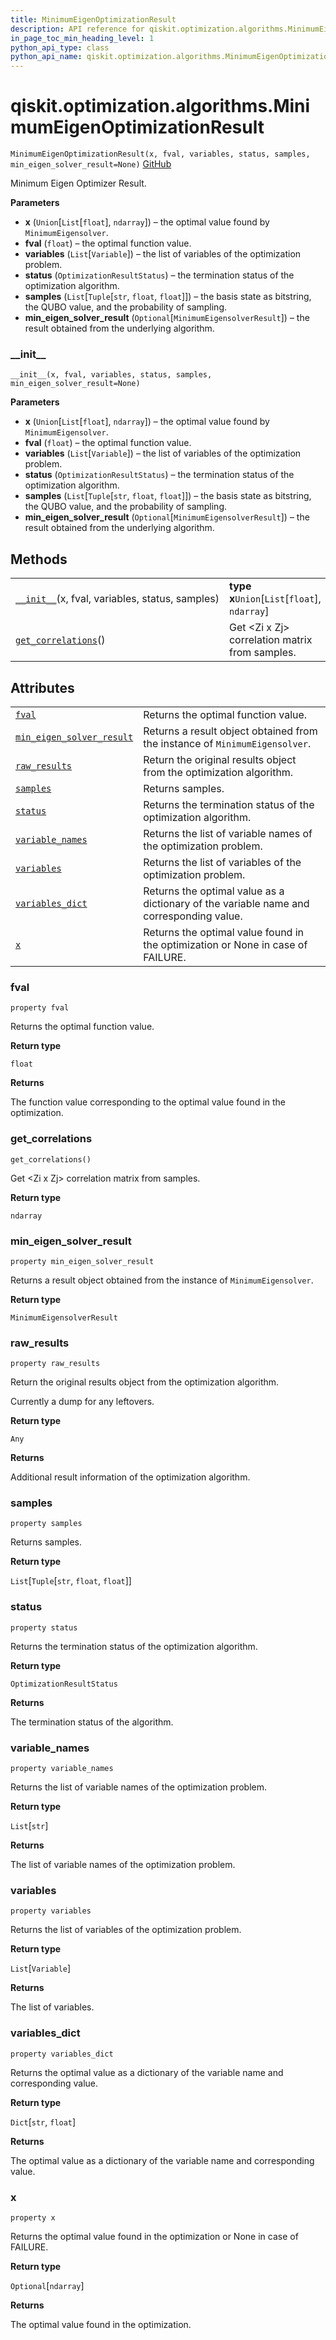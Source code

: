 ```yaml
---
title: MinimumEigenOptimizationResult
description: API reference for qiskit.optimization.algorithms.MinimumEigenOptimizationResult
in_page_toc_min_heading_level: 1
python_api_type: class
python_api_name: qiskit.optimization.algorithms.MinimumEigenOptimizationResult
---
```


<span id="qiskit-optimization-algorithms-minimumeigenoptimizationresult" />

# qiskit.optimization.algorithms.MinimumEigenOptimizationResult

<span id="qiskit.optimization.algorithms.MinimumEigenOptimizationResult" />

`MinimumEigenOptimizationResult(x, fval, variables, status, samples, min_eigen_solver_result=None)` [GitHub](https://github.com/qiskit-community/qiskit-aqua/tree/stable/0.8/qiskit/optimization/algorithms/minimum_eigen_optimizer.py "view source code")

Minimum Eigen Optimizer Result.

**Parameters**

*   **x** (`Union`\[`List`\[`float`], `ndarray`]) – the optimal value found by `MinimumEigensolver`.
*   **fval** (`float`) – the optimal function value.
*   **variables** (`List`\[`Variable`]) – the list of variables of the optimization problem.
*   **status** (`OptimizationResultStatus`) – the termination status of the optimization algorithm.
*   **samples** (`List`\[`Tuple`\[`str`, `float`, `float`]]) – the basis state as bitstring, the QUBO value, and the probability of sampling.
*   **min\_eigen\_solver\_result** (`Optional`\[`MinimumEigensolverResult`]) – the result obtained from the underlying algorithm.

### \_\_init\_\_

<span id="qiskit.optimization.algorithms.MinimumEigenOptimizationResult.__init__" />

`__init__(x, fval, variables, status, samples, min_eigen_solver_result=None)`

**Parameters**

*   **x** (`Union`\[`List`\[`float`], `ndarray`]) – the optimal value found by `MinimumEigensolver`.
*   **fval** (`float`) – the optimal function value.
*   **variables** (`List`\[`Variable`]) – the list of variables of the optimization problem.
*   **status** (`OptimizationResultStatus`) – the termination status of the optimization algorithm.
*   **samples** (`List`\[`Tuple`\[`str`, `float`, `float`]]) – the basis state as bitstring, the QUBO value, and the probability of sampling.
*   **min\_eigen\_solver\_result** (`Optional`\[`MinimumEigensolverResult`]) – the result obtained from the underlying algorithm.

## Methods

|                                                                                                                                                                                                     |                                                 |
| --------------------------------------------------------------------------------------------------------------------------------------------------------------------------------------------------- | ----------------------------------------------- |
| [`__init__`](#qiskit.optimization.algorithms.MinimumEigenOptimizationResult.__init__ "qiskit.optimization.algorithms.MinimumEigenOptimizationResult.__init__")(x, fval, variables, status, samples) | **type x**`Union`\[`List`\[`float`], `ndarray`] |
| [`get_correlations`](#qiskit.optimization.algorithms.MinimumEigenOptimizationResult.get_correlations "qiskit.optimization.algorithms.MinimumEigenOptimizationResult.get_correlations")()            | Get \<Zi x Zj> correlation matrix from samples. |

## Attributes

|                                                                                                                                                                                                             |                                                                                         |
| ----------------------------------------------------------------------------------------------------------------------------------------------------------------------------------------------------------- | --------------------------------------------------------------------------------------- |
| [`fval`](#qiskit.optimization.algorithms.MinimumEigenOptimizationResult.fval "qiskit.optimization.algorithms.MinimumEigenOptimizationResult.fval")                                                          | Returns the optimal function value.                                                     |
| [`min_eigen_solver_result`](#qiskit.optimization.algorithms.MinimumEigenOptimizationResult.min_eigen_solver_result "qiskit.optimization.algorithms.MinimumEigenOptimizationResult.min_eigen_solver_result") | Returns a result object obtained from the instance of `MinimumEigensolver`.             |
| [`raw_results`](#qiskit.optimization.algorithms.MinimumEigenOptimizationResult.raw_results "qiskit.optimization.algorithms.MinimumEigenOptimizationResult.raw_results")                                     | Return the original results object from the optimization algorithm.                     |
| [`samples`](#qiskit.optimization.algorithms.MinimumEigenOptimizationResult.samples "qiskit.optimization.algorithms.MinimumEigenOptimizationResult.samples")                                                 | Returns samples.                                                                        |
| [`status`](#qiskit.optimization.algorithms.MinimumEigenOptimizationResult.status "qiskit.optimization.algorithms.MinimumEigenOptimizationResult.status")                                                    | Returns the termination status of the optimization algorithm.                           |
| [`variable_names`](#qiskit.optimization.algorithms.MinimumEigenOptimizationResult.variable_names "qiskit.optimization.algorithms.MinimumEigenOptimizationResult.variable_names")                            | Returns the list of variable names of the optimization problem.                         |
| [`variables`](#qiskit.optimization.algorithms.MinimumEigenOptimizationResult.variables "qiskit.optimization.algorithms.MinimumEigenOptimizationResult.variables")                                           | Returns the list of variables of the optimization problem.                              |
| [`variables_dict`](#qiskit.optimization.algorithms.MinimumEigenOptimizationResult.variables_dict "qiskit.optimization.algorithms.MinimumEigenOptimizationResult.variables_dict")                            | Returns the optimal value as a dictionary of the variable name and corresponding value. |
| [`x`](#qiskit.optimization.algorithms.MinimumEigenOptimizationResult.x "qiskit.optimization.algorithms.MinimumEigenOptimizationResult.x")                                                                   | Returns the optimal value found in the optimization or None in case of FAILURE.         |

### fval

<span id="qiskit.optimization.algorithms.MinimumEigenOptimizationResult.fval" />

`property fval`

Returns the optimal function value.

**Return type**

`float`

**Returns**

The function value corresponding to the optimal value found in the optimization.

### get\_correlations

<span id="qiskit.optimization.algorithms.MinimumEigenOptimizationResult.get_correlations" />

`get_correlations()`

Get \<Zi x Zj> correlation matrix from samples.

**Return type**

`ndarray`

### min\_eigen\_solver\_result

<span id="qiskit.optimization.algorithms.MinimumEigenOptimizationResult.min_eigen_solver_result" />

`property min_eigen_solver_result`

Returns a result object obtained from the instance of `MinimumEigensolver`.

**Return type**

`MinimumEigensolverResult`

### raw\_results

<span id="qiskit.optimization.algorithms.MinimumEigenOptimizationResult.raw_results" />

`property raw_results`

Return the original results object from the optimization algorithm.

Currently a dump for any leftovers.

**Return type**

`Any`

**Returns**

Additional result information of the optimization algorithm.

### samples

<span id="qiskit.optimization.algorithms.MinimumEigenOptimizationResult.samples" />

`property samples`

Returns samples.

**Return type**

`List`\[`Tuple`\[`str`, `float`, `float`]]

### status

<span id="qiskit.optimization.algorithms.MinimumEigenOptimizationResult.status" />

`property status`

Returns the termination status of the optimization algorithm.

**Return type**

`OptimizationResultStatus`

**Returns**

The termination status of the algorithm.

### variable\_names

<span id="qiskit.optimization.algorithms.MinimumEigenOptimizationResult.variable_names" />

`property variable_names`

Returns the list of variable names of the optimization problem.

**Return type**

`List`\[`str`]

**Returns**

The list of variable names of the optimization problem.

### variables

<span id="qiskit.optimization.algorithms.MinimumEigenOptimizationResult.variables" />

`property variables`

Returns the list of variables of the optimization problem.

**Return type**

`List`\[`Variable`]

**Returns**

The list of variables.

### variables\_dict

<span id="qiskit.optimization.algorithms.MinimumEigenOptimizationResult.variables_dict" />

`property variables_dict`

Returns the optimal value as a dictionary of the variable name and corresponding value.

**Return type**

`Dict`\[`str`, `float`]

**Returns**

The optimal value as a dictionary of the variable name and corresponding value.

### x

<span id="qiskit.optimization.algorithms.MinimumEigenOptimizationResult.x" />

`property x`

Returns the optimal value found in the optimization or None in case of FAILURE.

**Return type**

`Optional`\[`ndarray`]

**Returns**

The optimal value found in the optimization.

